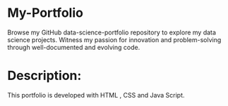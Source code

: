 # My-Portfolio
Browse my GitHub data-science-portfolio repository to explore my data science projects. Witness my passion for innovation and problem-solving through well-documented and evolving code.
# Description:
This  portfolio is developed with HTML , CSS and Java Script.
